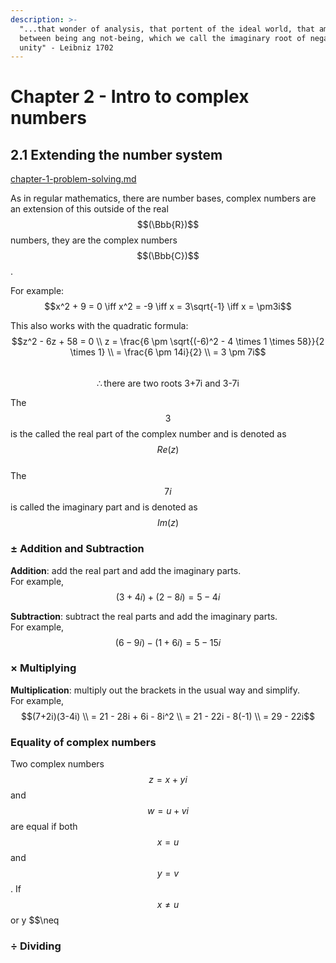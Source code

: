 ```yaml
---
description: >-
  "...that wonder of analysis, that portent of the ideal world, that amphibian
  between being ang not-being, which we call the imaginary root of negative
  unity" - Leibniz 1702
---
```


# Chapter 2 - Intro to complex numbers

## 2.1 Extending the number system

[chapter-1-problem-solving.md](../../mathematics/chapter-1-problem-solving.md "mention")

As in regular mathematics, there are number bases, complex numbers are an extension of this outside of the real $$(\Bbb{R})$$ numbers, they are the complex numbers $$(\Bbb{C})$$.

For example:\
$$x^2 + 9 = 0 \iff x^2 = -9 \iff x = 3\sqrt{-1} \iff x = \pm3i$$&#x20;

This also works with the quadratic formula:\
$$z^2 - 6z + 58 = 0 \\ z = \frac{6 \pm \sqrt{(-6)^2 - 4 \times 1 \times 58}}{2 \times 1} \\ = \frac{6 \pm 14i}{2} \\ = 3 \pm 7i$$\
$$\therefore \text{there are two roots 3+7i and 3-7i}$$

The $$3$$ is the called the real part of the complex number and is denoted as $$Re(z)$$\
The $$7i$$ is called the imaginary part and is denoted as $$Im(z)$$

### ± Addition and Subtraction&#x20;

**Addition**: add the real part and add the imaginary parts.\
For example, $$(3+4i)+(2-8i) =  5 - 4i$$

**Subtraction**: subtract the real parts and add the imaginary parts.\
For example, $$(6-9i)-(1+6i) = 5 -15i$$

### × Multiplying

**Multiplication**: multiply out the brackets in the usual way and simplify.\
For example, $$(7+2i)(3-4i) \\ = 21 - 28i + 6i - 8i^2 \\ = 21 - 22i - 8(-1) \\ = 29 - 22i$$

### Equality of complex numbers

Two complex numbers $$z=x+yi$$ and $$w=u+vi$$ are equal if both $$x=u$$ and $$y=v$$. If $$x \neq u$$ or y \$$\neq

### ÷ Dividing
